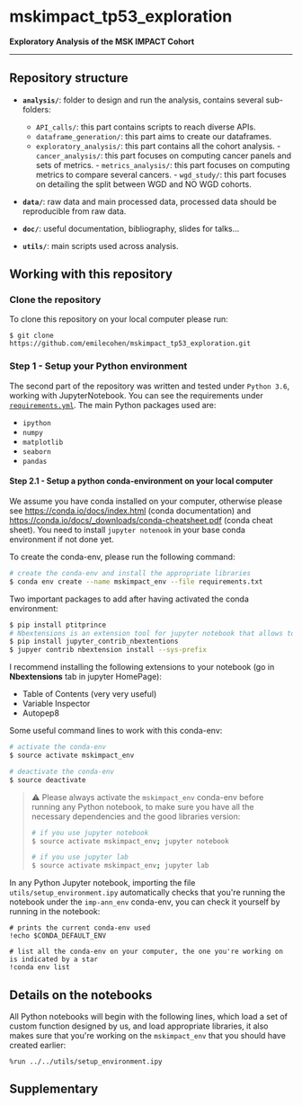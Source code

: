 # mskimpact_tp53_exploration
**Exploratory Analysis of the MSK IMPACT Cohort**

***

## Repository structure

- **`analysis/`**: folder to design and run the analysis, contains several sub-folders:
    - `API_calls/`: this part contains scripts to reach diverse APIs.
    - `dataframe_generation/`: this part aims to create our dataframes.
    - `exploratory_analysis/`: this part contains all the cohort analysis.
                - `cancer_analysis/`: this part focuses on computing cancer panels and sets of metrics.
                - `metrics_analysis/`: this part focuses on computing metrics to compare several cancers.
                - `wgd_study/`: this part focuses on detailing the split between WGD and NO WGD cohorts. 

- **`data/`**: raw data and main processed data, processed data should be reproducible from raw data.

- **`doc/`**: useful documentation, bibliography, slides for talks...

- **`utils/`**: main scripts used across analysis.



## Working with this repository

### Clone the repository
To clone this repository on your local computer please run:
```shell
$ git clone https://github.com/emilecohen/mskimpact_tp53_exploration.git
```

### Step 1 - Setup your Python environment
The second part of the repository was written and tested under `Python 3.6`, working with JupyterNotebook. You can see the requirements under [`requirements.yml`](./requirements.yml). The main Python packages used are:

- `ipython`
- `numpy`
- `matplotlib`
- `seaborn`
- `pandas`

#### Step 2.1 - Setup a python conda-environment on your local computer

We assume you have conda installed on your computer, otherwise please see https://conda.io/docs/index.html (conda documentation) and https://conda.io/docs/_downloads/conda-cheatsheet.pdf (conda cheat sheet). You need to install `jupyter notenook` in your base conda environment if not done yet.

To create the conda-env, please run the following command:
```bash
# create the conda-env and install the appropriate libraries
$ conda env create --name mskimpact_env --file requirements.txt
```

Two important packages to add after having activated the conda environment:
```bash
$ pip install ptitprince
# Nbextensions is an extension tool for jupyter notebook that allows to have interesting tools
$ pip install jupyter_contrib_nbextentions
$ jupyer contrib nbextension install --sys-prefix
```

I recommend installing the following extensions to your notebook (go in **Nbextensions** tab in jupyter HomePage):
* Table of Contents (very very useful)
* Variable Inspector
* Autopep8

Some useful command lines to work with this conda-env:
```bash
# activate the conda-env
$ source activate mskimpact_env

# deactivate the conda-env
$ source deactivate
```

> :warning: Please always activate the `mskimpact_env` conda-env before running any Python notebook, to make sure you have all the necessary dependencies and the good libraries version:
> ```bash
> # if you use jupyter notebook
> $ source activate mskimpact_env; jupyter notebook
> 
> # if you use jupyter lab
> $ source activate mskimpact_env; jupyter lab
> ```

In any Python Jupyter notebook, importing the file `utils/setup_environment.ipy` automatically checks that you're running the notebook under the `imp-ann_env` conda-env, you can check it yourself by running in the notebook:
```ipython
# prints the current conda-env used
!echo $CONDA_DEFAULT_ENV

# list all the conda-env on your computer, the one you're working on is indicated by a star
!conda env list
```

## Details on the notebooks

All Python notebooks will begin with the following lines, which load a set of custom function designed by us, and load appropriate libraries, it also makes sure that you're working on the `mskimpact_env` that you should have created earlier:
```ipython
%run ../../utils/setup_environment.ipy
```

## Supplementary
